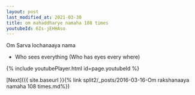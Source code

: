 ```yaml
---
layout: post
last_modified_at: 2021-03-30
title: om mahaddharye namaha 108 times
youtubeId: 6Is-jEHHAso
---
```

 
 
Om Sarva lochanaaya nama 
 
 -  Who sees everything (Who has eyes every where) 
 
  
 
  
 
 
 
 
 
 


{% include youtubePlayer.html id=page.youtubeId %}
 
[Next]({{ site.baseurl }}{% link  split2/_posts/2016-03-16-Om rakshanaaya namaha 108 times.md%})
 
